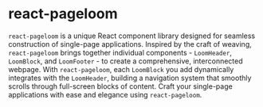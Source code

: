 # react-pageloom

`react-pageloom` is a unique React component library designed for seamless construction of single-page applications. Inspired by the craft of weaving, `react-pageloom` brings together individual components - `LoomHeader`, `LoomBlock`, and `LoomFooter` - to create a comprehensive, interconnected webpage. With `react-pageloom`, each `LoomBlock` you add dynamically integrates with the `LoomHeader`, building a navigation system that smoothly scrolls through full-screen blocks of content. Craft your single-page applications with ease and elegance using `react-pageloom`.
